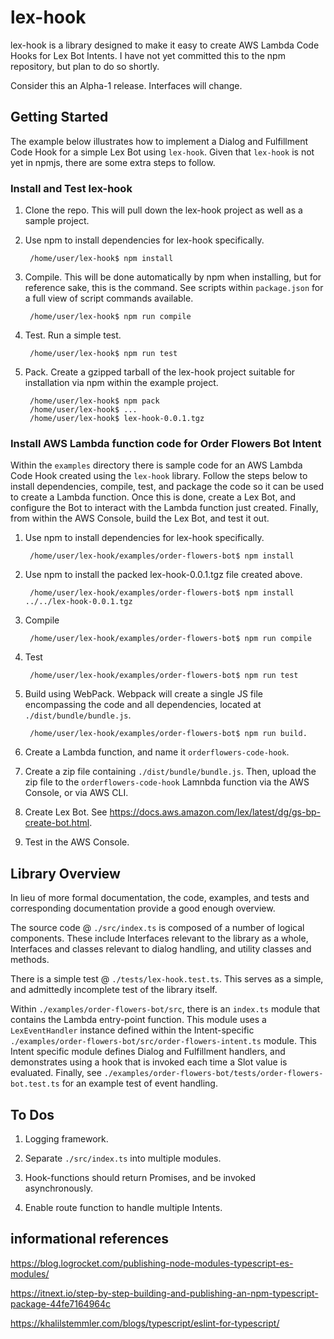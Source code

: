 # lex-hook

lex-hook is a library designed to make it easy to create AWS Lambda Code Hooks for Lex Bot Intents.  I have not yet committed this
to the npm repository, but plan to do so shortly.

Consider this an Alpha-1 release.  Interfaces will change.


## Getting Started

The example below illustrates how to implement a Dialog and Fulfillment Code Hook for a simple Lex Bot using <code>lex-hook</code>.  Given that <code>lex-hook</code> is not yet in npmjs, there are some extra steps to follow.  


### Install and Test lex-hook

1) Clone the repo. This will pull down the lex-hook project as well as a sample project.

2) Use npm to install dependencies for lex-hook specifically.

        /home/user/lex-hook$ npm install

3) Compile. This will be done automatically by npm when installing, but for reference sake, this is the command.  See scripts within
<code>package.json</code> for a full view of script commands available. 

        /home/user/lex-hook$ npm run compile

4) Test.  Run a simple test.

        /home/user/lex-hook$ npm run test

5) Pack.  Create a gzipped tarball of the lex-hook project suitable for installation via npm within the example project.

        /home/user/lex-hook$ npm pack
        /home/user/lex-hook$ ...
        /home/user/lex-hook$ lex-hook-0.0.1.tgz


### Install  AWS Lambda function code for Order Flowers Bot Intent

Within the <code>examples</code> directory there is sample code for an AWS Lambda Code Hook created using the <code>lex-hook</code>
library.  Follow the steps below to install dependencies, compile, test, and package the code so it can be used to create
a Lambda function.  Once this is done, create a Lex Bot, and configure the Bot to interact with the Lambda function just created.  Finally, 
from within the AWS Console, build the Lex Bot, and test it out.
 
1) Use npm to install dependencies for lex-hook specifically.

        /home/user/lex-hook/examples/order-flowers-bot$ npm install

2) Use npm to install the packed lex-hook-0.0.1.tgz file created above.

        /home/user/lex-hook/examples/order-flowers-bot$ npm install ../../lex-hook-0.0.1.tgz

3) Compile

        /home/user/lex-hook/examples/order-flowers-bot$ npm run compile

4) Test

        /home/user/lex-hook/examples/order-flowers-bot$ npm run test

5) Build using WebPack.  Webpack will create a single JS file encompassing the code and all dependencies, located at 
<code>./dist/bundle/bundle.js</code>.

        /home/user/lex-hook/examples/order-flowers-bot$ npm run build.

6) Create a Lambda function, and name it <code>orderflowers-code-hook</code>. 

7) Create a zip file containing <code>./dist/bundle/bundle.js</code>.  Then, upload the zip file to the <code>orderflowers-code-hook</code> Lamnbda function via the AWS Console, or via AWS CLI.

8) Create Lex Bot.  See https://docs.aws.amazon.com/lex/latest/dg/gs-bp-create-bot.html. 

9) Test in the AWS Console.


## Library Overview

In lieu of more formal documentation, the code, examples, and tests and corresponding documentation provide a good enough overview.

The source code @ <code>./src/index.ts</code> is composed of a number of logical components.  These include Interfaces relevant to the library as a whole, Interfaces and classes relevant to dialog handling, and utility classes and methods.

There is a simple test @ <code>./tests/lex-hook.test.ts</code>.  This serves as a simple, and admittedly incomplete test of the library itself.

Within <code>./examples/order-flowers-bot/src</code>, there is an <code>index.ts</code> module that contains the Lambda entry-point function.  This module uses a <code>LexEventHandler</code> instance
defined within the Intent-specific <code>./examples/order-flowers-bot/src/order-flowers-intent.ts</code> module.  This Intent specific module defines Dialog and Fulfillment handlers, and demonstrates using
a hook that is invoked each time a Slot value is evaluated.  Finally, see <code>./examples/order-flowers-bot/tests/order-flowers-bot.test.ts</code> for an example test of event handling.


## To Dos

1) Logging framework.

2) Separate <code>./src/index.ts</code> into multiple modules.

3) Hook-functions should return Promises, and be invoked asynchronously.

4) Enable route function to handle multiple Intents.


## informational references

https://blog.logrocket.com/publishing-node-modules-typescript-es-modules/

https://itnext.io/step-by-step-building-and-publishing-an-npm-typescript-package-44fe7164964c

https://khalilstemmler.com/blogs/typescript/eslint-for-typescript/

